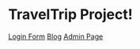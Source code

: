 # TravelTrip Project!
[Login Form](https://github.com/user-attachments/assets/b6dd2c17-05fe-43a4-b959-8fa5944c7d5a)
[Blog](https://github.com/user-attachments/assets/5033de12-5982-4af9-be8a-633f869579f2)
[Admin Page](https://github.com/user-attachments/assets/0713f9f4-f634-48b4-9f09-0f6b4f99c20b)

